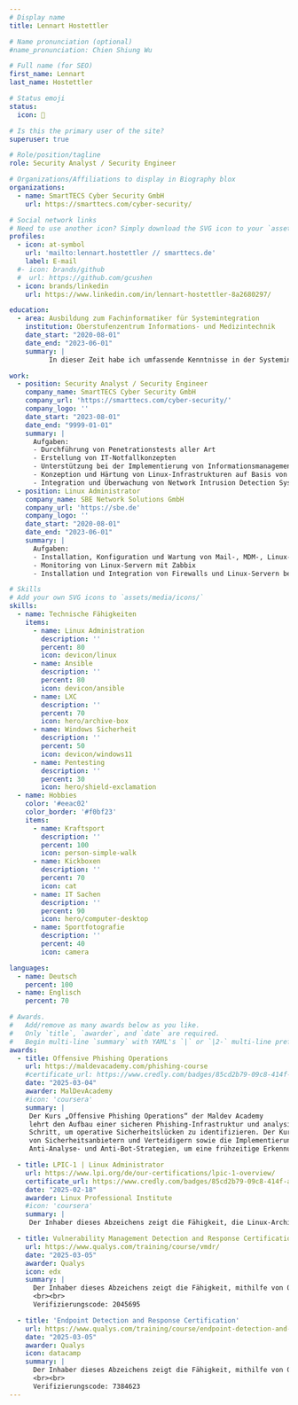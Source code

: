```yaml
---
# Display name
title: Lennart Hostettler

# Name pronunciation (optional)
#name_pronunciation: Chien Shiung Wu

# Full name (for SEO)
first_name: Lennart
last_name: Hostettler

# Status emoji
status:
  icon: 🔐

# Is this the primary user of the site?
superuser: true

# Role/position/tagline
role: Security Analyst / Security Engineer

# Organizations/Affiliations to display in Biography blox
organizations:
  - name: SmartTECS Cyber Security GmbH
    url: https://smarttecs.com/cyber-security/

# Social network links
# Need to use another icon? Simply download the SVG icon to your `assets/media/icons/` folder.
profiles:
  - icon: at-symbol
    url: 'mailto:lennart.hostettler // smarttecs.de'
    label: E-mail
  #- icon: brands/github
  #  url: https://github.com/gcushen
  - icon: brands/linkedin
    url: https://www.linkedin.com/in/lennart-hostettler-8a2680297/

education:
  - area: Ausbildung zum Fachinformatiker für Systemintegration
    institution: Oberstufenzentrum Informations- und Medizintechnik
    date_start: "2020-08-01"
    date_end: "2023-06-01"
    summary: |
          In dieser Zeit habe ich umfassende Kenntnisse in der Systemintegration erworben, insbesondere in den Bereichen Netzwerkadministration, Betriebssysteme und IT-Sicherheit. Dabei konnte ich praktische Erfahrungen in der Installation und Wartung von Servern sowie in der Konfiguration von Arbeitsplätzen sammeln. Meine Aufgaben umfassten zudem die Analyse, Planung und Implementierung von IT-Systemen, die Fehlersuche und -behebung sowie die Dokumentation sämtlicher Systemumgebungen.

work:
  - position: Security Analyst / Security Engineer
    company_name: SmartTECS Cyber Security GmbH
    company_url: 'https://smarttecs.com/cyber-security/'
    company_logo: ''
    date_start: "2023-08-01"
    date_end: "9999-01-01"
    summary: |
      Aufgaben:
      - Durchführung von Penetrationstests aller Art
      - Erstellung von IT-Notfallkonzepten
      - Unterstützung bei der Implementierung von Informationsmanagementsystemen gemäß ISO 27001
      - Konzeption und Härtung von Linux-Infrastrukturen auf Basis von RHEL und Debian
      - Integration und Überwachung von Network Intrusion Detection Systemen (NIDS, AIDS, HIDS)
  - position: Linux Administrator
    company_name: SBE Network Solutions GmbH
    company_url: 'https://sbe.de'
    company_logo: ''
    date_start: "2020-08-01"
    date_end: "2023-06-01"
    summary: |
      Aufgaben:
      - Installation, Konfiguration und Wartung von Mail-, MDM-, Linux-Servern
      - Monitoring von Linux-Servern mit Zabbix
      - Installation und Integration von Firewalls und Linux-Servern beim Kunden im Außendienst

# Skills
# Add your own SVG icons to `assets/media/icons/`
skills:
  - name: Technische Fähigkeiten
    items:
      - name: Linux Administration
        description: ''
        percent: 80
        icon: devicon/linux
      - name: Ansible
        description: ''
        percent: 80
        icon: devicon/ansible
      - name: LXC
        description: ''
        percent: 70
        icon: hero/archive-box
      - name: Windows Sicherheit
        description: ''
        percent: 50
        icon: devicon/windows11
      - name: Pentesting
        description: ''
        percent: 30
        icon: hero/shield-exclamation
  - name: Hobbies
    color: '#eeac02'
    color_border: '#f0bf23'
    items:
      - name: Kraftsport
        description: ''
        percent: 100
        icon: person-simple-walk
      - name: Kickboxen
        description: ''
        percent: 70
        icon: cat
      - name: IT Sachen
        description: ''
        percent: 90
        icon: hero/computer-desktop
      - name: Sportfotografie
        description: ''
        percent: 40
        icon: camera

languages:
  - name: Deutsch
    percent: 100
  - name: Englisch
    percent: 70

# Awards.
#   Add/remove as many awards below as you like.
#   Only `title`, `awarder`, and `date` are required.
#   Begin multi-line `summary` with YAML's `|` or `|2-` multi-line prefix and indent 2 spaces below.
awards:
  - title: Offensive Phishing Operations
    url: https://maldevacademy.com/phishing-course
    #certificate_url: https://www.credly.com/badges/85cd2b79-09c8-414f-a6aa-c3d793fbdc2a
    date: "2025-03-04"
    awarder: MalDevAcademy
    #icon: 'coursera'
    summary: |
     Der Kurs „Offensive Phishing Operations“ der Maldev Academy 
     lehrt den Aufbau einer sicheren Phishing-Infrastruktur und analysiert jeden 
     Schritt, um operative Sicherheitslücken zu identifizieren. Der Kurs behandelt die Erkennungsmethoden
     von Sicherheitsanbietern und Verteidigern sowie die Implementierung von
     Anti-Analyse- und Anti-Bot-Strategien, um eine frühzeitige Erkennung der eigenen Kampagne zu vermeiden.

  - title: LPIC-1 | Linux Administrator
    url: https://www.lpi.org/de/our-certifications/lpic-1-overview/
    certificate_url: https://www.credly.com/badges/85cd2b79-09c8-414f-a6aa-c3d793fbdc2a
    date: "2025-02-18"
    awarder: Linux Professional Institute
    #icon: 'coursera'
    summary: |
     Der Inhaber dieses Abzeichens zeigt die Fähigkeit, die Linux-Architektur zu verstehen, ein Linux-System zu installieren und zu warten (einschließlich X11 und Netzwerkeinrichtung), die Kommandozeile mit gängigen GNU- und Unix-Befehlen zu verwenden, Dateien, Berechtigungen und Systemsicherheit zu verwalten und grundlegende Wartungsaufgaben wie Benutzerunterstützung, Backups und Systemneustart durchzuführen.

  - title: Vulnerability Management Detection and Response Certification
    url: https://www.qualys.com/training/course/vmdr/
    date: "2025-03-05"
    awarder: Qualys
    icon: edx
    summary: |
      Der Inhaber dieses Abzeichens zeigt die Fähigkeit, mithilfe von Qualys-VMDR (Vulnerability Management, Detection and Response) Schwachstellen in IT-Umgebungen automatisiert zu erkennen, ihren Schweregrad zu beurteilen, angemessene Gegenmaßnahmen zu planen und umzusetzen sowie Berichte zu erstellen und Compliance-Anforderungen zu berücksichtigen.
      <br><br>
      Verifizierungscode: 2045695

  - title: 'Endpoint Detection and Response Certification'
    url: https://www.qualys.com/training/course/endpoint-detection-and-response/
    date: "2025-03-05"
    awarder: Qualys
    icon: datacamp
    summary: |
      Der Inhaber dieses Abzeichens zeigt die Fähigkeit, mithilfe von Qualys Endpoint Detection and Response (EDR) Endpunkte kontinuierlich zu überwachen, potenzielle Bedrohungen zu erkennen, geeignete Gegenmaßnahmen einzuleiten sowie Sicherheitsvorfälle zu untersuchen und zu berichten, um eine ganzheitliche Absicherung der IT-Umgebung sicherzustellen.
      <br><br>
      Verifizierungscode: 7384623
---
```



